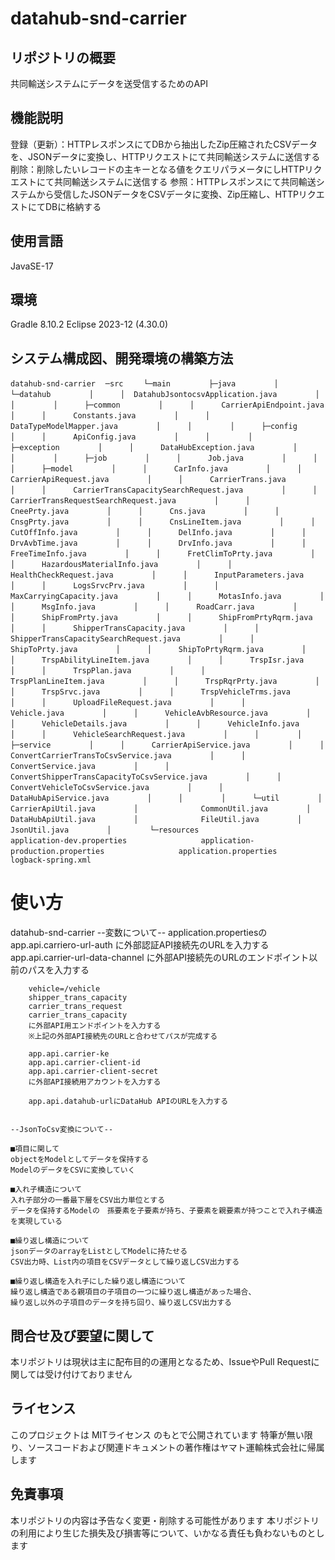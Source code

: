 # datahub-snd-carrier

## リポジトリの概要
共同輸送システムにデータを送受信するためのAPI
	
## 機能説明	
登録（更新）：HTTPレスポンスにてDBから抽出したZip圧縮されたCSVデータを、JSONデータに変換し、HTTPリクエストにて共同輸送システムに送信する
削除：削除したいレコードの主キーとなる値をクエリパラメータにしHTTPリクエストにて共同輸送システムに送信する
参照：HTTPレスポンスにて共同輸送システムから受信したJSONデータをCSVデータに変換、Zip圧縮し、HTTPリクエストにてDBに格納する

## 使用言語
JavaSE-17

## 環境
Gradle 8.10.2
Eclipse 2023-12 (4.30.0)

## システム構成図、開発環境の構築方法

`datahub-snd-carrier`
`　─src`
`    └─main`
`        ├─java`
`        │  └─datahub`
`        │      │  DatahubJsontocsvApplication.java`
`        │      │`
`        │      ├─common`
`        │      │      CarrierApiEndpoint.java`
`        │      │      Constants.java`
`        │      │      DataTypeModelMapper.java`
`        │      │`
`        │      ├─config`
`        │      │      ApiConfig.java`
`        │      │`
`        │      ├─exception`
`        │      │      DataHubException.java`
`        │      │`
`        │      ├─job`
`        │      │      Job.java`
`        │      │`
`        │      ├─model`
`        │      │      CarInfo.java`
`        │      │      CarrierApiRequest.java`
`        │      │      CarrierTrans.java`
`        │      │      CarrierTransCapacitySearchRequest.java`
`        │      │      CarrierTransRequestSearchRequest.java`
`        │      │      CneePrty.java`
`        │      │      Cns.java`
`        │      │      CnsgPrty.java`
`        │      │      CnsLineItem.java`
`        │      │      CutOffInfo.java`
`        │      │      DelInfo.java`
`        │      │      DrvAvbTime.java`
`        │      │      DrvInfo.java`
`        │      │      FreeTimeInfo.java`
`        │      │      FretClimToPrty.java`
`        │      │      HazardousMaterialInfo.java`
`        │      │      HealthCheckRequest.java`
`        │      │      InputParameters.java`
`        │      │      LogsSrvcPrv.java`
`        │      │      MaxCarryingCapacity.java`
`        │      │      MotasInfo.java`
`        │      │      MsgInfo.java`
`        │      │      RoadCarr.java`
`        │      │      ShipFromPrty.java`
`        │      │      ShipFromPrtyRqrm.java`
`        │      │      ShipperTransCapacity.java`
`        │      │      ShipperTransCapacitySearchRequest.java`
`        │      │      ShipToPrty.java`
`        │      │      ShipToPrtyRqrm.java`
`        │      │      TrspAbilityLineItem.java`
`        │      │      TrspIsr.java`
`        │      │      TrspPlan.java`
`        │      │      TrspPlanLineItem.java`
`        │      │      TrspRqrPrty.java`
`        │      │      TrspSrvc.java`
`        │      │      TrspVehicleTrms.java`
`        │      │      UploadFileRequest.java`
`        │      │      Vehicle.java`
`        │      │      VehicleAvbResource.java`
`        │      │      VehicleDetails.java`
`        │      │      VehicleInfo.java`
`        │      │      VehicleSearchRequest.java`
`        │      │`
`        │      ├─service`
`        │      │      CarrierApiService.java`
`        │      │      ConvertCarrierTransToCsvService.java`
`        │      │      ConvertService.java`
`        │      │      ConvertShipperTransCapacityToCsvService.java`
`        │      │      ConvertVehicleToCsvService.java`
`        │      │      DataHubApiService.java`
`        │      │`
`        │      └─util`
`        │              CarrierApiUtil.java`
`        │              CommonUtil.java`
`        │              DataHubApiUtil.java`
`        │              FileUtil.java`
`        │              JsonUtil.java`
`        │`
`        └─resources`
`                application-dev.properties`
`                application-production.properties`
`                application.properties`
`                logback-spring.xml`

# 使い方

datahub-snd-carrier
	--変数について--
		application.propertiesの
		app.api.carriero-url-auth
		に外部認証API接続先のURLを入力する
		app.api.carrier-url-data-channel
		に外部API接続先のURLのエンドポイント以前のパスを入力する

		vehicle=/vehicle
		shipper_trans_capacity
		carrier_trans_request	
		carrier_trans_capacity
		に外部API用エンドポイントを入力する
		※上記の外部API接続先のURLと合わせてパスが完成する

		app.api.carrier-ke
		app.api.carrier-client-id
		app.api.carrier-client-secret
		に外部API接続用アカウントを入力する

		app.api.datahub-urlにDataHub APIのURLを入力する	


	--JsonToCsv変換について--

	■項目に関して
	objectをModelとしてデータを保持する
	ModelのデータをCSVに変換していく

	■入れ子構造について
	入れ子部分の一番最下層をCSV出力単位とする
	データを保持するModelの　孫要素を子要素が持ち、子要素を親要素が持つことで入れ子構造を実現している

	■繰り返し構造について
	jsonデータのarrayをListとしてModelに持たせる
	CSV出力時、List内の項目をCSVデータとして繰り返しCSV出力する

	■繰り返し構造を入れ子にした繰り返し構造について
	繰り返し構造である親項目の子項目の一つに繰り返し構造があった場合、
	繰り返し以外の子項目のデータを持ち回り、繰り返しCSV出力する


## 問合せ及び要望に関して
本リポジトリは現状は主に配布目的の運用となるため、IssueやPull Requestに関しては受け付けておりません

## ライセンス
このプロジェクトは MITライセンス のもとで公開されています
特筆が無い限り、ソースコードおよび関連ドキュメントの著作権はヤマト運輸株式会社に帰属します

## 免責事項
本リポジトリの内容は予告なく変更・削除する可能性があります
本リポジトリの利用により生じた損失及び損害等について、いかなる責任も負わないものとします
